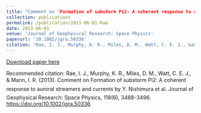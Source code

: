```yaml
---
title: "Comment on "Formation of substorm Pi2: A coherent response to auroral streamers and currents'' by Y. Nishimura et al."
collection: publications
permalink: /publication/2013-06-01-Rae
date: 2013-06-01
venue: 'Journal of Geophysical Research: Space Physics'
paperurl: '10.1002/jgra.50336'
citation: 'Rae, I. J., Murphy, K. R., Miles, D. M., Watt, C. E. J., &amp; Mann, I. R. (2013). Comment on Formation of substorm Pi2: A coherent response to auroral streamers and currents by Y. Nishimura et al. Journal of Geophysical Research: Space Physics, 118(6), 3488-3496. https://doi.org/10.1002/jgra.50336'
---
```

[Download paper here](https://doi.org/10.1002/jgra.50336)

Recommended citation: Rae, I. J., Murphy, K. R., Miles, D. M., Watt, C. E. J., & Mann, I. R. (2013). Comment on Formation of substorm Pi2: A coherent response to auroral streamers and currents by Y. Nishimura et al. Journal of Geophysical Research: Space Physics, 118(6), 3488-3496. https://doi.org/10.1002/jgra.50336